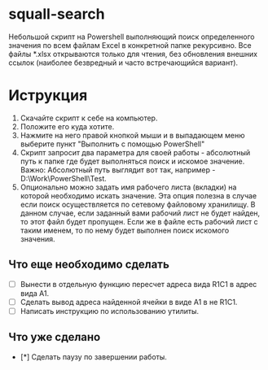 ﻿# squall-search
Небольшой скрипт на Powershell выполняющий поиск определенного значения по всем файлам Excel в конкретной папке рекурсивно.
Все файлы *.xlsx открываются только для чтения, без обновления внешних ссылок (наиболее безвредный и часто встречающийся вариант).

# Иструкция

1.	Скачайте скрипт к себе на компьютер.
2.	Положите его куда хотите.
3.	Нажмите на него правой кнопкой мыши и в выпадающем меню выберите пункт "Выполнить с помощью PowerShell"
4.	Скрипт запросит два параметра для своей работы - абсолютный путь к папке где будет выполняться поиск и искомое значение.
	Важно: Абсолютный путь выглядит вот так, например - D:\Work\PowerShell\Test\.
5.	Опционально можно задать имя рабочего листа (вкладки) на которой необходимо искать значение. Эта опция полезна в случае 
	если поиск осуществляется по сетевому файловому хранилищу. В данном случае, если заданный вами рабочий лист не будет найден, 
	то этот файл будет пропущен. Если же в файле есть рабочий лист с таким именем, то по нему будет выполнен поиск искомого значения.



## Что еще необходимо сделать

- [ ] Вынести в отдельную функцию пересчет адреса вида R1C1 в адрес вида A1.
- [ ] Сделать вывод адреса найденной ячейки в виде A1 в не R1C1.
- [ ] Написать инструкцию по использованию утилиты.

## Что уже сделано

- [*] Сделать паузу по завершении работы.
